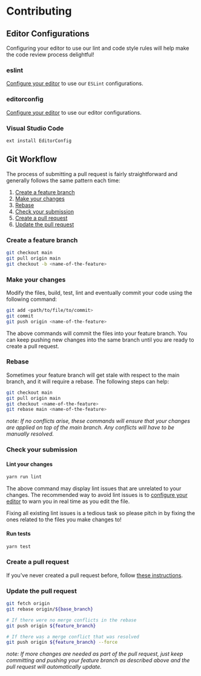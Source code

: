 # Contributing

## Editor Configurations

Configuring your editor to use our lint and code style rules will help make the
code review process delightful!

### eslint

[Configure your editor][eslint-integrations] to use our `ESLint` configurations.

### editorconfig

[Configure your editor][editorconfig-plugins] to use our editor configurations.

### Visual Studio Code

```
ext install EditorConfig
```

## Git Workflow

The process of submitting a pull request is fairly straightforward and
generally follows the same pattern each time:

1. [Create a feature branch](#create-a-feature-branch)
1. [Make your changes](#make-your-changes)
1. [Rebase](#rebase)
1. [Check your submission](#check-your-submission)
1. [Create a pull request](#create-a-pull-request)
1. [Update the pull request](#update-the-pull-request)

### Create a feature branch

```sh
git checkout main
git pull origin main
git checkout -b <name-of-the-feature>
```

### Make your changes

Modify the files, build, test, lint and eventually commit your code using the following command:

```sh
git add <path/to/file/to/commit>
git commit
git push origin <name-of-the-feature>
```

The above commands will commit the files into your feature branch. You can keep
pushing new changes into the same branch until you are ready to create a pull
request.

### Rebase

Sometimes your feature branch will get stale with respect to the main branch,
and it will require a rebase. The following steps can help:

```sh
git checkout main
git pull origin main
git checkout <name-of-the-feature>
git rebase main <name-of-the-feature>
```

_note: If no conflicts arise, these commands will ensure that your changes are applied on top of the main branch. Any conflicts will have to be manually resolved._

### Check your submission

#### Lint your changes

```sh
yarn run lint
```

The above command may display lint issues that are unrelated to your changes.
The recommended way to avoid lint issues is to [configure your
editor][eslint-integrations] to warn you in real time as you edit the file.

Fixing all existing lint issues is a tedious task so please pitch in by fixing
the ones related to the files you make changes to!

#### Run tests

```sh
yarn test
```

### Create a pull request

If you've never created a pull request before, follow [these
instructions][creating-a-pull-request].

### Update the pull request

```sh
git fetch origin
git rebase origin/${base_branch}

# If there were no merge conflicts in the rebase
git push origin ${feature_branch}

# If there was a merge conflict that was resolved
git push origin ${feature_branch} --force
```

_note: If more changes are needed as part of the pull request, just keep committing and pushing your feature branch as described above and the pull request will automatically update._

<!-- Link labels: -->

[creating-a-pull-request]: https://help.github.com/en/articles/creating-a-pull-request
[editorconfig-plugins]: https://editorconfig.org/#download
[eslint-integrations]: https://eslint.org/docs/user-guide/integrations
